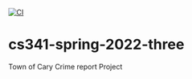 [![CI](https://github.com/upcs/cs341-spring-2022-three/actions/workflows/workflow.yml/badge.svg?branch=main&event=pull_request)](https://github.com/upcs/cs341-spring-2022-three/actions/workflows/workflow.yml)

# cs341-spring-2022-three
Town of Cary Crime report Project

